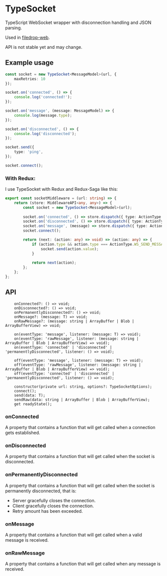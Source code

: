 # TypeSocket

TypeScript WebSocket wrapper with disconnection handling and JSON parsing.

Used in [filedrop-web](https://github.com/mat-sz/filedrop-web).

API is not stable yet and may change.

## Example usage

```ts
const socket = new TypeSocket<MessageModel>(url, {
    maxRetries: 10
});

socket.on('connected', () => {
    console.log('connected!');
});

socket.on('message', (message: MessageModel) => {
    console.log(message.type);
});

socket.on('disconnected', () => {
    console.log('disconnected');
});

socket.send({
    type: 'ping',
});

socket.connect();
```

### With Redux:

I use TypeSocket with Redux and Redux-Saga like this:

```ts
export const socketMiddleware = (url: string) => {
    return (store: MiddlewareAPI<any, any>) => {
        const socket = new TypeSocket<MessageModel>(url);
        
        socket.on('connected', () => store.dispatch({ type: ActionType.WS_CONNECTED }));
        socket.on('disconnected', () => store.dispatch({ type: ActionType.WS_DISCONNECTED }));
        socket.on('message', (message) => store.dispatch({ type: ActionType.WS_MESSAGE, value: message }));
        socket.connect();

        return (next: (action: any) => void) => (action: any) => {
            if (action.type && action.type === ActionType.WS_SEND_MESSAGE && socket.readyState === 1) {
                socket.send(action.value);
            }
            
            return next(action);
        };
    };
};
```

## API

```
    onConnected?: () => void;
    onDisconnected?: () => void;
    onPermanentlyDisconnected?: () => void;
    onMessage?: (message: T) => void;
    onRawMessage?: (message: string | ArrayBuffer | Blob | ArrayBufferView) => void;

    on(eventType: 'message', listener: (message: T) => void);
    on(eventType: 'rawMessage', listener: (message: string | ArrayBuffer | Blob | ArrayBufferView) => void);
    on(eventType: 'connected' | 'disconnected' | 'permanentlyDisconnected', listener: () => void);

    off(eventType: 'message', listener: (message: T) => void);
    off(eventType: 'rawMessage', listener: (message: string | ArrayBuffer | Blob | ArrayBufferView) => void);
    off(eventType: 'connected' | 'disconnected' | 'permanentlyDisconnected', listener: () => void);

    constructor(private url: string, options?: TypeSocketOptions);
    connect();
    send(data: T);
    sendRaw(data: string | ArrayBuffer | Blob | ArrayBufferView);
    get readyState();
```

### onConnected

A property that contains a function that will get called when a connection gets established.

### onDisconnected

A property that contains a function that will get called when the socket is disconnected.

### onPermanentlyDisconnected

A property that contains a function that will get called when the socket is permanently disconnected, that is:

* Server gracefully closes the connection.
* Client gracefully closes the connection.
* Retry amount has been exceeded.

### onMessage

A property that contains a function that will get called when a valid message is received.

### onRawMessage

A property that contains a function that will get called when any message is received.